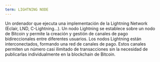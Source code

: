 ```yaml
---
term: LIGHTNING NODE
---
```


Un ordenador que ejecuta una implementación de la Lightning Network (Eclair, LND, C-Lightning...). Un nodo Lightning se establece sobre un nodo de Bitcoin y permite la creación y gestión de canales de pago bidireccionales entre diferentes usuarios. Los nodos Lightning están interconectados, formando una red de canales de pago. Estos canales permiten un número casi ilimitado de transacciones sin la necesidad de publicarlas individualmente en la blockchain de Bitcoin.